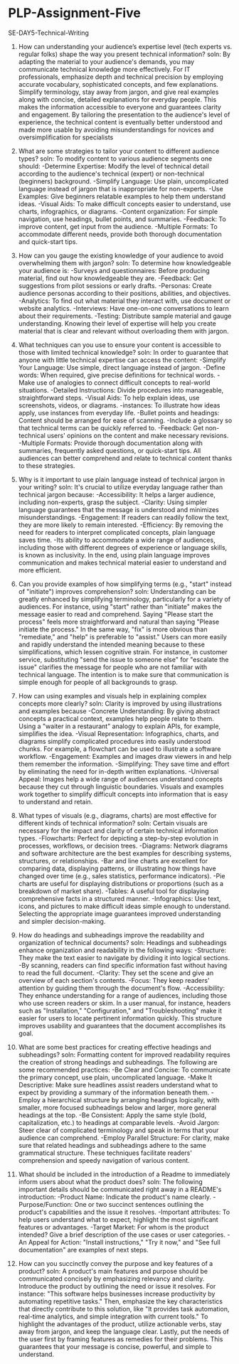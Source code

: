 # PLP-Assignment-Five
SE-DAY5-Technical-Writing
1. How can understanding your audience’s expertise level (tech experts vs. regular folks) shape the way you present technical information?
 soln:
   By adapting the material to your audience's demands, you may communicate technical knowledge more effectively. For IT professionals, emphasize depth and technical precision by employing accurate vocabulary, sophisticated concepts, and few explanations. Simplify terminology, stay away from jargon, and give real examples along with concise, detailed explanations for everyday people. This makes the information accessible to everyone and guarantees clarity and engagement. By tailoring the presentation to the audience's level of experience, the technical content is eventually better understood and made more usable by avoiding misunderstandings for novices and oversimplification for specialists
   
2. What are some strategies to tailor your content to different audience types?
 soln:
   To modify content to various audience segments one should:
-Determine Expertise: Modify the level of technical detail according to the audience's technical (expert) or non-technical (beginners) background.
-Simplify Language: Use plain, uncomplicated language instead of jargon that is inappropriate for non-experts.
-Use Examples: Give beginners relatable examples to help them understand ideas.
-Visual Aids: To make difficult concepts easier to understand, use charts, infographics, or diagrams.
-Content organization: For simple navigation, use headings, bullet points, and summaries.
-Feedback: To improve content, get input from the audience.
-Multiple Formats: To accommodate different needs, provide both thorough documentation and quick-start tips.

3. How can you gauge the existing knowledge of your audience to avoid overwhelming them with jargon?
 soln:
   To determine how knowledgeable your audience is:
-Surveys and questionnaires: Before producing material, find out how knowledgeable they are.
-Feedback: Get suggestions from pilot sessions or early drafts.
-Personas: Create audience personas according to their positions, abilities, and objectives.
-Analytics: To find out what material they interact with, use document or website analytics.
-Interviews: Have one-on-one conversations to learn about their requirements.
-Testing: Distribute sample material and gauge understanding.
Knowing their level of expertise will help you create material that is clear and relevant without overloading them with jargon.

4. What techniques can you use to ensure your content is accessible to those with limited technical knowledge?
 soln:
   In order to guarantee that anyone with little technical expertise can access the content:
-Simplify Your Language: Use simple, direct language instead of jargon.
-Define words: When required, give precise definitions for technical words.
-Make use of analogies to connect difficult concepts to real-world situations.
-Detailed Instructions: Divide procedures into manageable, straightforward steps.
-Visual Aids: To help explain ideas, use screenshots, videos, or diagrams.
-instances: To illustrate how ideas apply, use instances from everyday life.
-Bullet points and headings: Content should be arranged for ease of scanning.
-Include a glossary so that technical terms can be quickly referred to.
-Feedback: Get non-technical users' opinions on the content and make necessary revisions.
-Multiple Formats: Provide thorough documentation along with summaries, frequently asked questions, or quick-start tips.
All audiences can better comprehend and relate to technical content thanks to these strategies.

5. Why is it important to use plain language instead of technical jargon in your writing?
 soln:
   It's crucial to utilize everyday language rather than technical jargon because:
-Accessibility: It helps a larger audience, including non-experts, grasp the subject.
-Clarity: Using simpler language guarantees that the message is understood and minimizes misunderstandings.
-Engagement: If readers can readily follow the text, they are more likely to remain interested.
-Efficiency: By removing the need for readers to interpret complicated concepts, plain language saves time.
-Its ability to accommodate a wide range of audiences, including those with different degrees of experience or language skills, is known as inclusivity.
In the end, using plain language improves communication and makes technical material easier to understand and more efficient.
   
6. Can you provide examples of how simplifying terms (e.g., "start" instead of "initiate") improves comprehension?
 soln:
   Understanding can be greatly enhanced by simplifying terminology, particularly for a variety of audiences. For instance, using "start" rather than "initiate" makes the message easier to read and comprehend. Saying "Please start the process" feels more straightforward and natural than saying "Please initiate the process." In the same way, "fix" is more obvious than "remediate," and "help" is preferable to "assist." Users can more easily and rapidly understand the intended meaning because to these simplifications, which lessen cognitive strain. For instance, in customer service, substituting "send the issue to someone else" for "escalate the issue" clarifies the message for people who are not familiar with technical language. The intention is to make sure that communication is simple enough for people of all backgrounds to grasp.
   
7. How can using examples and visuals help in explaining complex concepts more clearly?
 soln:
   Clarity is improved by using illustrations and examples because
-Concrete Understanding: By giving abstract concepts a practical context, examples help people relate to them. Using a "waiter in a restaurant" analogy to explain APIs, for example, simplifies the idea.
-Visual Representation: Infographics, charts, and diagrams simplify complicated procedures into easily understood chunks. For example, a flowchart can be used to illustrate a software workflow.
-Engagement: Examples and images draw viewers in and help them remember the information.
-Simplifying: They save time and effort by eliminating the need for in-depth written explanations.
-Universal Appeal: Images help a wide range of audiences understand concepts because they cut through linguistic boundaries.
Visuals and examples work together to simplify difficult concepts into information that is easy to understand and retain.

8. What types of visuals (e.g., diagrams, charts) are most effective for different kinds of technical information?
 soln:
   Certain visuals are necessary for the impact and clarity of certain technical information types.
-Flowcharts: Perfect for depicting a step-by-step evolution in processes, workflows, or decision trees.
-Diagrams: Network diagrams and software architecture are the best examples for describing systems, structures, or relationships.
-Bar and line charts are excellent for comparing data, displaying patterns, or illustrating how things have changed over time (e.g., sales statistics, performance indicators).
-Pie charts are useful for displaying distributions or proportions (such as a breakdown of market share).
-Tables: A useful tool for displaying comprehensive facts in a structured manner.
-Infographics: Use text, icons, and pictures to make difficult ideas simple enough to understand.
Selecting the appropriate image guarantees improved understanding and simpler decision-making.

9. How do headings and subheadings improve the readability and organization of technical documents?
 soln:
   Headings and subheadings enhance organization and readability in the following ways:
-Structure: They make the text easier to navigate by dividing it into logical sections.
-By scanning, readers can find specific information fast without having to read the full document.
-Clarity: They set the scene and give an overview of each section's contents.
-Focus: They keep readers' attention by guiding them through the document's flow.
-Accessibility: They enhance understanding for a range of audiences, including those who use screen readers or skim.
In a user manual, for instance, headers such as "Installation," "Configuration," and "Troubleshooting" make it easier for users to locate pertinent information quickly. This structure improves usability and guarantees that the document accomplishes its goal.

10. What are some best practices for creating effective headings and subheadings?
 soln:
  Formatting content for improved readability requires the creation of strong headings and subheadings. The following are some recommended practices:
-Be Clear and Concise: To communicate the primary concept, use plain, uncomplicated language.
-Make It Descriptive: Make sure headlines assist readers understand what to expect by providing a summary of the information beneath them.
-Employ a hierarchical structure by arranging headings logically, with smaller, more focused subheadings below and larger, more general headings at the top.
-Be Consistent: Apply the same style (bold, capitalization, etc.) to headings at comparable levels.
-Avoid Jargon: Steer clear of complicated terminology and speak in terms that your audience can comprehend.
-Employ Parallel Structure: For clarity, make sure that related headings and subheadings adhere to the same grammatical structure.
These techniques facilitate readers' comprehension and speedy navigation of various content.

11. What should be included in the introduction of a Readme to immediately inform users about what the product does?
 soln:
  The following important details should be communicated right away in a README's introduction:
-Product Name: Indicate the product's name clearly.
-Purpose/Function: One or two succinct sentences outlining the product's capabilities and the issue it resolves.
-Important attributes: To help users understand what to expect, highlight the most significant features or advantages.
-Target Market: For whom is the product intended? Give a brief description of the use cases or user categories.
-An Appeal for Action: "Install instructions," "Try it now," and "See full documentation" are examples of next steps.

12. How can you succinctly convey the purpose and key features of a product?
 soln:
   A product's main features and purpose should be communicated concisely by emphasizing relevancy and clarity. Introduce the product by outlining the need or issue it resolves. For instance: "This software helps businesses increase productivity by automating repetitive tasks." Then, emphasize the key characteristics that directly contribute to this solution, like "It provides task automation, real-time analytics, and simple integration with current tools." To highlight the advantages of the product, utilize actionable verbs, stay away from jargon, and keep the language clear. Lastly, put the needs of the user first by framing features as remedies for their problems. This guarantees that your message is concise, powerful, and simple to understand.
